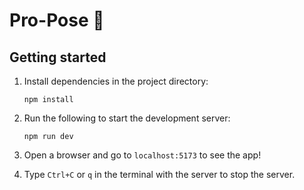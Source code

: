 # Pro-Pose 🙌

## Getting started

1. Install dependencies in the project directory:

    ```
    npm install
    ```

2. Run the following to start the development server:

    ```
    npm run dev
    ```

3. Open a browser and go to `localhost:5173` to see the app!

4. Type `Ctrl+C` or `q` in the terminal with the server to stop the server.
